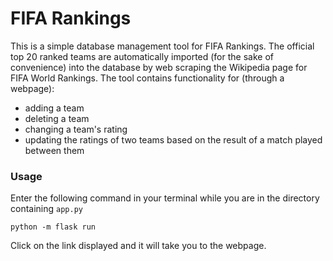 # FIFA Rankings
This is a simple database management tool for FIFA Rankings. The official top 20 ranked teams are automatically imported (for the sake of convenience) into the database by web scraping the Wikipedia page for FIFA World Rankings. The tool contains functionality for (through a webpage):
- adding a team
- deleting a team
- changing a team's rating
- updating the ratings of two teams based on the result of a match played between them

### Usage
Enter the following command in your terminal while you are in the directory containing `app.py`
```
python -m flask run
```
Click on the link displayed and it will take you to the webpage.
